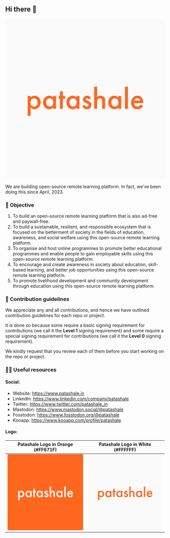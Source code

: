 ## Hi there 👋

<picture>
  <source media="(prefers-color-scheme: dark)" srcset="https://github.com/patashale/.github/assets/68323012/ce183986-5a19-4192-bfc2-a2fcb4af5f0a">
  <source media="(prefers-color-scheme: light)" srcset="https://github.com/patashale/.github/assets/68323012/e8049307-e619-4a6e-9ef7-3b9a5cb4a213">
  <img alt="Patashale logo in white" src="https://github.com/patashale/.github/blob/225091a79af7e6733d809367ab95fc96fb855c0c/assets/white.png">
</picture>

We are building open-source remote learning platform. In fact, we’ve been doing this since April, 2023. 

### 🎯 Objective

1. To build an open-source remote learning platform that is also ad-free and paywall-free.
2. To build a sustainable, resilient, and responsible ecosystem that is focused on the betterment of society in the fields of education, awareness, and social welfare using this open-source remote learning platform.
3. To organise and host online programmes to promote better educational programmes and enable people to gain employable skills using this open-source remote learning platform.
4. To encourage and create awareness in society about education, skill-based learning, and better job opportunities using this open-source remote learning platform.
5. To promote livelihood development and community development through education using this open-source remote learning platform.

### 🌈 Contribution guidelines

We appreciate any and all contributions, and hence we have outlined contribution guidelines for each repo or project. 

It is done so because some require a basic signing requirement for contributions (we call it the **Level 1** signing requirement) and some require a special signing requirement for contributions (we call it the **Level 0** signing requirement).

We kindly request that you review each of them before you start working on the repo or project.

### 👩‍💻 Useful resources

#### Social:
  - Website: https://www.patashale.in
  - LinkedIn: https://www.linkedin.com/company/patashale
  - Twitter: https://www.twitter.com/patashale_in
  - Mastodon: https://www.mastodon.social/@patashale
  - Fosstodon: https://www.fosstodon.org/@patashale
  - Kooapp: https://www.kooapp.com/profile/patashale

#### Logo:

  Patashale Logo in Orange (#FF671F) | Patashale Logo in White (#FFFFFF)
  :-------------------------:|:-------------------------:
  ![Patashale Logo in Orange](https://github.com/patashale/.github/blob/7157f7abd0c15ec939b8bfb2b1b938e9830baa77/assets/orange.png) | ![Patashale Logo in White](https://github.com/patashale/.github/blob/7157f7abd0c15ec939b8bfb2b1b938e9830baa77/assets/white.png)




<!--

**Here are some ideas to get you started:**

🙋‍♀️ A short introduction - what is your organization all about?
🌈 Contribution guidelines - how can the community get involved?
👩‍💻 Useful resources - where can the community find your docs? Is there anything else the community should know?
🍿 Fun facts - what does your team eat for breakfast?
🧙 Remember, you can do mighty things with the power of [Markdown](https://docs.github.com/github/writing-on-github/getting-started-with-writing-and-formatting-on-github/basic-writing-and-formatting-syntax)
-->
